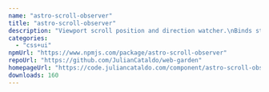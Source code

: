 ```yaml
---
name: "astro-scroll-observer"
title: "astro-scroll-observer"
description: "Viewport scroll position and direction watcher.\nBinds states data attributes to HTML for further JS/CSS usage.\nScroll event is throttled for performance economy."
categories:
  - "css+ui"
npmUrl: "https://www.npmjs.com/package/astro-scroll-observer"
repoUrl: "https://github.com/JulianCataldo/web-garden"
homepageUrl: "https://code.juliancataldo.com/component/astro-scroll-observer"
downloads: 160
---
```

